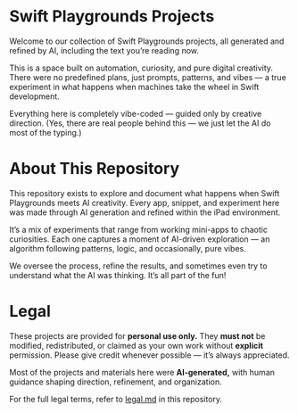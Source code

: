 # Swift Playgrounds Projects
Welcome to our collection of Swift Playgrounds projects, all generated and refined by AI, including the text you’re reading now.

This is a space built on automation, curiosity, and pure digital creativity. There were no predefined plans, just prompts, patterns, and vibes — a true experiment in what happens when machines take the wheel in Swift development.

Everything here is completely vibe-coded — guided only by creative direction.
(Yes, there are real people behind this — we just let the AI do most of the typing.)

# About This Repository
This repository exists to explore and document what happens when Swift Playgrounds meets AI creativity. Every app, snippet, and experiment here was made through AI generation and refined within the iPad environment.

It’s a mix of experiments that range from working mini-apps to chaotic curiosities. Each one captures a moment of AI-driven exploration — an algorithm following patterns, logic, and occasionally, pure vibes.

We oversee the process, refine the results, and sometimes even try to understand what the AI was thinking. It’s all part of the fun!

# Legal
These projects are provided for **personal use only.**
They **must not** be modified, redistributed, or claimed as your own work without **explicit** permission. Please give credit whenever possible — it’s always appreciated.

Most of the projects and materials here were **AI-generated,** with human guidance shaping direction, refinement, and organization.

For the full legal terms, refer to [legal.md](legal.md) in this repository.
